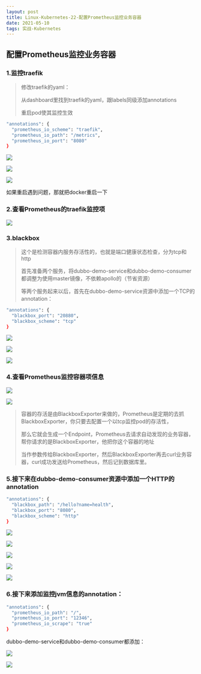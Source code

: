 ```yaml
---
layout: post
title: Linux-Kubernetes-22-配置Prometheus监控业务容器
date: 2021-05-10
tags: 实战-Kubernetes
---
```


## 配置Prometheus监控业务容器

### 1.监控traefik

> 修改traefik的yaml：
>
> 从dashboard里找到traefik的yaml，跟labels同级添加annotations
>
> 重启pod使其监控生效

```sh
"annotations": {
  "prometheus_io_scheme": "traefik",
  "prometheus_io_path": "/metrics",
  "prometheus_io_port": "8080"
}
```

![](/images/posts/Linux-Kubernetes/Prometheus监控/15.png)

![](/images/posts/Linux-Kubernetes/Prometheus监控/16.png)

![](/images/posts/Linux-Kubernetes/Prometheus监控/17.png)

如果重启遇到问题，那就把docker重启一下

### 2.查看Prometheus的traefik监控项

![](/images/posts/Linux-Kubernetes/Prometheus监控/18.png)

### 3.blackbox

> 这个是检测容器内服务存活性的，也就是端口健康状态检查，分为tcp和http
>
> 首先准备两个服务，将dubbo-demo-service和dubbo-demo-consumer都调整为使用master镜像，不依赖apollo的（节省资源）
>
> 等两个服务起来以后，首先在dubbo-demo-service资源中添加一个TCP的annotation：

```sh
"annotations": {
  "blackbox_port": "20880",
  "blackbox_scheme": "tcp"
}
```

![](/images/posts/Linux-Kubernetes/Prometheus监控/19.png)

![](/images/posts/Linux-Kubernetes/Prometheus监控/20.png)



![](/images/posts/Linux-Kubernetes/Prometheus监控/21.png)

### 4.查看Prometheus监控容器项信息

![](/images/posts/Linux-Kubernetes/Prometheus监控/23.png)

![](/images/posts/Linux-Kubernetes/Prometheus监控/24.png)

> 容器的存活是由BlackboxExporter来做的，Prometheus是定期的去抓BlackboxExporter，你只要去配置一个以tcp监控pod的存活性，
>
> 那么它就会生成一个Endpoint，Prometheus去请求自动发现的业务容器，帮你请求的是BlackboxExporter，他把你这个容器的地址
>
> 当作参数传给BlackboxExporter，然后BlackboxExporter再去curl业务容器，curl成功发送给Prometheus，然后记到数据库里。

### 5.接下来在dubbo-demo-consumer资源中添加一个HTTP的annotation

```sh
"annotations": {
  "blackbox_path": "/hello?name=health",
  "blackbox_port": "8080",
  "blackbox_scheme": "http"
}
```
![](/images/posts/Linux-Kubernetes/Prometheus监控/26.png)

![](/images/posts/Linux-Kubernetes/Prometheus监控/27.png)

![](/images/posts/Linux-Kubernetes/Prometheus监控/28.png)

![](/images/posts/Linux-Kubernetes/Prometheus监控/29.png)

![](/images/posts/Linux-Kubernetes/Prometheus监控/30.png)

### 6.接下来添加监控jvm信息的annotation：

```sh
"annotations": {
  "prometheus_io_path": "/",
  "prometheus_io_port": "12346",
  "prometheus_io_scrape": "true"
}
```

dubbo-demo-service和dubbo-demo-consumer都添加：

![](/images/posts/Linux-Kubernetes/Prometheus监控/54.png)

![](/images/posts/Linux-Kubernetes/Prometheus监控/55.png)
